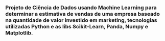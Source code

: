 ### Projeto de Ciência de Dados usando Machine Learning para determinar a estimativa de vendas de uma empresa baseado na quantidade de valor investido em marketing, tecnologias utilizadas Python e as libs Scikit-Learn, Panda, Numpy e Matplotlib.
